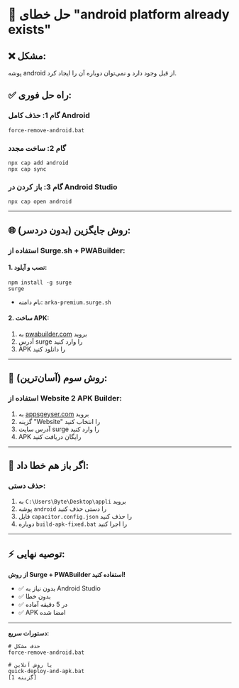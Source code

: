 # 🚨 حل خطای "android platform already exists"

## ❌ مشکل:
پوشه android از قبل وجود دارد و نمی‌توان دوباره آن را ایجاد کرد.

## ✅ راه حل فوری:

### گام 1: حذف کامل Android
```batch
force-remove-android.bat
```

### گام 2: ساخت مجدد
```batch
npx cap add android
npx cap sync
```

### گام 3: باز کردن در Android Studio
```batch
npx cap open android
```

---

## 🌐 روش جایگزین (بدون دردسر):

### استفاده از Surge.sh + PWABuilder:

#### 1. نصب و آپلود:
```batch
npm install -g surge
surge
```
- نام دامنه: `arka-premium.surge.sh`

#### 2. ساخت APK:
1. به [pwabuilder.com](https://www.pwabuilder.com) بروید
2. آدرس surge را وارد کنید
3. APK را دانلود کنید

---

## 📱 روش سوم (آسان‌ترین):

### استفاده از Website 2 APK Builder:
1. به [appsgeyser.com](https://www.appsgeyser.com) بروید
2. گزینه "Website" را انتخاب کنید
3. آدرس سایت surge را وارد کنید
4. APK رایگان دریافت کنید

---

## 🔧 اگر باز هم خطا داد:

### حذف دستی:
1. به `C:\Users\Byte\Desktop\appli` بروید
2. پوشه `android` را دستی حذف کنید
3. فایل `capacitor.config.json` را حذف کنید
4. دوباره `build-apk-fixed.bat` را اجرا کنید

---

## ⚡ توصیه نهایی:
**از روش Surge + PWABuilder استفاده کنید!**
- ✅ بدون نیاز به Android Studio
- ✅ بدون خطا
- ✅ در 5 دقیقه آماده
- ✅ APK امضا شده

---

**دستورات سریع:**
```batch
# حذف مشکل
force-remove-android.bat

# یا روش آنلاین
quick-deploy-and-apk.bat
[گزینه 1]
